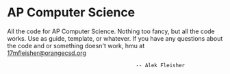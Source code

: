 AP Computer Science
===================

All the code for AP Computer Science. Nothing too fancy, but all the code works. Use as guide, template, or whatever. If you have any questions about the code and or something doesn't work, hmu at 17mfleisher@orangecsd.org 

                                              -- Alek Fleisher
